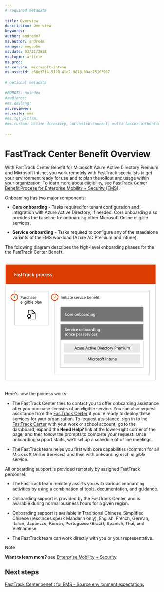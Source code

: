 ```yaml
---
# required metadata

title: Overview
description: Overview
keywords:
author: andredm7
ms.author: andredm
manager: angrobe
ms.date: 03/21/2018
ms.topic: article
ms.prod:
ms.service: microsoft-intune
ms.assetid: e60e3714-5120-41e2-9878-83ac75107967

# optional metadata

#ROBOTS: noindex
#audience:
#ms.devlang:
ms.reviewer:
ms.suite: ems
#ms.tgt_pltfrm:
#ms.custom: active-directory, ad-health-connect, multi-factor-authentication, microsoft-intune

---
```


# FastTrack Center Benefit Overview

With FastTrack Center Benefit for Microsoft Azure Active Directory Premium and Microsoft Intune, you work remotely with FastTrack specialists to get your environment ready for use and to plan the rollout and usage within your organization. To learn more about eligibility, see [FastTrack Center Benefit Process for Enterprise Mobility + Security (EMS)](fasttrack-center-benefit-process-for-enterprise-mobility-suite-ems.md).

Onboarding has two major components:

-   **Core onboarding** - Tasks required for tenant configuration and integration with Azure Active Directory, if needed. Core onboarding also provides the baseline for onboarding other Microsoft Online eligible services.

-   **Service onboarding** - Tasks required to configure any of the standalone variants of the EMS workload (Azure AD Premium and Intune).

The following diagram describes the high-level onboarding phases for the the FastTrack Center Benefit.

![The high-level onboarding phases of using the FastTrack Center Benefit](./media/ft-onboarding-process.png)

Here's how the process works:

- The FastTrack Center tries to contact you to offer onboarding assistance after you purchase licenses of an eligible service. You can also request assistance from the [FastTrack Center](http://fasttrack.microsoft.com/) if you're ready to deploy these services for your organization. To request assistance, sign in to the [FastTrack Center](http://fasttrack.microsoft.com/) with your work or school account, go to the dashboard, expand the **Need Help?** link at the lower-right corner of the page, and then follow the prompts to complete your request. Once onboarding support starts, we’ll set up a schedule of online meetings.

-   The FastTrack team helps you first with core capabilities (common for all Microsoft Online Services) and then with onboarding each eligible service.

All onboarding support is provided remotely by assigned FastTrack personnel:

-   The FastTrack team remotely assists you with various onboarding activities by using a combination of tools, documentation, and guidance.

-   Onboarding support is provided by the FastTrack Center, and is available during normal business hours for a given region.

-   Onboarding support is available in Traditional Chinese, Simplified Chinese (resources speak Mandarin only), English, French, German, Italian, Japanese, Korean, Portuguese (Brazil), Spanish, Thai, and Vietnamese.

-   The FastTrack team can work directly with you or your representative.

> [!NOTE]
> **Want to learn more?** see
> [Enterprise Mobility + Security](https://www.microsoft.com/cloud-platform/enterprise-mobility).

## Next steps

[FastTrack Center benefit for EMS - Source environment expectations](fasttrack-center-benefit-process-for-ems-environment-expectations.md)

